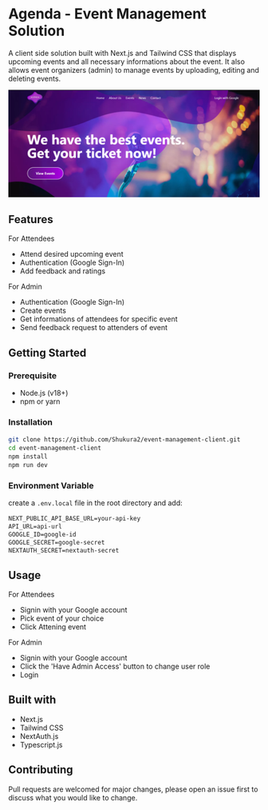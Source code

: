# Agenda - Event Management Solution

A client side solution built with Next.js and Tailwind CSS that displays upcoming events and all necessary informations about the event. It also allows event organizers (admin) to manage events by uploading, editing and deleting events.

![Agenda Application Screenshot](./public/app-shot.png)

## Features 
For Attendees
- Attend desired upcoming event 
- Authentication (Google Sign-In)
- Add feedback and ratings

For Admin
- Authentication (Google Sign-In) 
- Create events 
- Get informations of attendees for specific event
- Send feedback request to attenders of event 

## Getting Started 

### Prerequisite 
- Node.js (v18+)
- npm or yarn 

### Installation 

```bash 
git clone https://github.com/Shukura2/event-management-client.git
cd event-management-client
npm install 
npm run dev 
```

### Environment Variable 
create a `.env.local` file in the root directory and add:
```env
NEXT_PUBLIC_API_BASE_URL=your-api-key
API_URL=api-url
GOOGLE_ID=google-id
GOOGLE_SECRET=google-secret
NEXTAUTH_SECRET=nextauth-secret 
``` 

## Usage 
For Attendees
- Signin with your Google account
- Pick event of your choice 
- Click Attening event

For Admin 
- Signin with your Google account 
- Click the 'Have Admin Access' button to change user role
- Login 

## Built with
- Next.js
- Tailwind CSS 
- NextAuth.js 
- Typescript.js 

## Contributing 
Pull requests are welcomed for major changes, please open an issue first to discuss what you would like to change. 